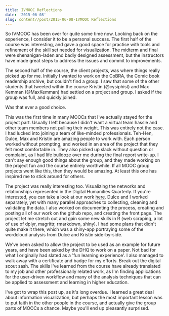 ```yaml
---
title: IVMOOC Reflections
date: '2015-06-08'
slug: content//post/2015-06-08-IVMOOC Reflections
---
```


So IVMOOC has been over for quite some time now.  Looking back on the experience, I consider it to be a personal success.  The first half of the course was interesting, and gave a good space for practise with tools and refinement of the skill set needed for visualization.  The midterm and final were shenanigan-laden and badly designed assessment, but the instructors have made great steps to address the issues and commit to improvements.

The second half of the course, the client projects, was where things really picked up for me.  Initially I wanted to work on the CoBRA, the Comic book readership archive, but couldn't find a group.  I saw that some of the other students that tweeted within the course Kristin (@cysiphist) and Max Kemman (@MaxKemman) had settled on a project and group.  I asked if the group was full, and quickly joined.

Was that ever a good choice.

This was the first time in many MOOCs that I've actually stayed for the project part.  Usually I left because I didn't want a virtual team hassle and other team members not pulling their weight.  This was entirely not the case.  I had lucked into joining a team of like-minded professionals.  Teh-Hen, Dulce, Max and Kristin are amazing people to work with.  Each person worked without prompting, and worked in an area of the project that they felt most comfortable in.  They also picked up slack without question or complaint, as I had life bulldoze over me during the final report write-up.  I can't say enough good things about the group, and they made working on the project fun and the course entirely worthwhile.  If all MOOC group projects went like this, then they would be amazing.  At least this one has inspired me to stick around for others.

The project was really interesting too.  Visualizing the networks and relationships represented in the Digital Humanities Quarterly.  If you're interested, you can take a look at our work [here](https://jkaupp.github.io/DHQ).  Dulce and I worked separately, yet with many parallel approaches to collecting, cleaning and validating the data.  I also worked on documenting the process, creating and posting all of our work on the github repo, and creating the front page.  The project let me stretch out and gain some new skills in R (web scraping, a lot of use of dplyr, magrittr, rmarkdown, shiny).  I had some plans that didn't quite make it there, which was a shiny-app portraying some of the wordcloud analysis from Dulce and Kristin side-by-side.

We've been asked to allow the project to be used as an example for future years, and have been asked by the DHQ to work on a paper.  Not bad for what I originally had slated as a 'fun learning experience'.  I also managed to walk away with a certificate and badge for my efforts.  Break out the digital scout sash.  The skills I've learned from the course have already translated to my job and other professionally related work, as I'm finding applications for the user-driven workflow and many of the analysis techniques that can be applied to assessment and learning in higher education.

I've got to wrap this post up, as it's long overdue.  I learned a great deal about information visualization, but perhaps the most important lesson was to put faith in the other people in the course, and actually give the group parts of MOOCs a chance.  Maybe you'll end up pleasantly surprised.
